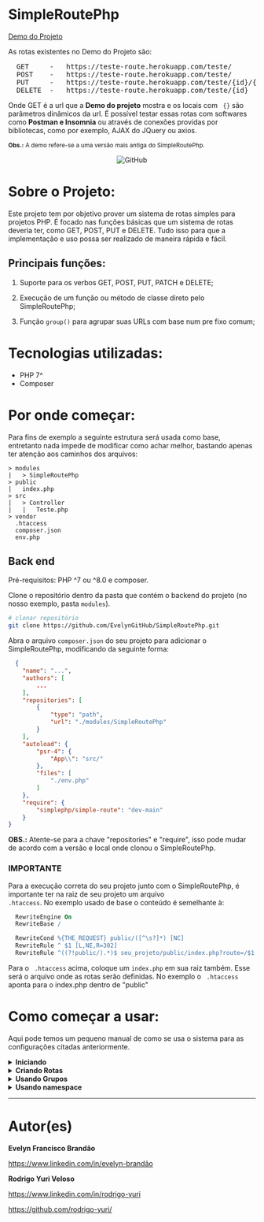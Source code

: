 # SimpleRoutePhp


  
[Demo do Projeto](https://teste-route.herokuapp.com/teste/)

As rotas existentes no Demo do Projeto são:
<pre>
  GET     -   https://teste-route.herokuapp.com/teste/
  POST    -   https://teste-route.herokuapp.com/teste/
  PUT     -   https://teste-route.herokuapp.com/teste/{id}/{name}
  DELETE  -   https://teste-route.herokuapp.com/teste/{id}
</pre>

Onde GET é a url que a **Demo do projeto** mostra e os locais com <code> {}</code>  são parâmetros dinâmicos da url.
É possível testar essas rotas com softwares como <b>Postman e Insomnia</b> ou através de conexões providas por bibliotecas, como por exemplo, AJAX do JQuery ou axios.

<p style="font-size:12px;"> <b>Obs.:</b> A demo refere-se a uma versão mais antiga do SimpleRoutePhp. </p>

<center>

![GitHub](https://img.shields.io/github/license/EvelynGitHub/assets-readme)

</center>

# Sobre o Projeto:

Este projeto tem por objetivo prover um sistema de rotas simples para projetos PHP. É focado nas funções básicas que um sistema de rotas deveria ter, como GET, POST, PUT e DELETE. Tudo isso para que a implementação e uso possa ser realizado de maneira rápida e fácil.

## Principais funções:

1. Suporte para os verbos GET, POST, PUT, PATCH e DELETE;

1. Execução de um função ou método de classe direto pelo SimpleRoutePhp;

1. Função <code>group()</code> para agrupar suas URLs com base num pre fixo comum;


# Tecnologias utilizadas:

- PHP 7^
- Composer

# Por onde começar:

Para fins de exemplo a seguinte estrutura será usada como base, entretanto nada impede de modificar como achar melhor, bastando apenas ter atenção aos caminhos dos arquivos:

```
> modules
|   > SimpleRoutePhp
> public
|   index.php
> src
|   > Controller
|   |   Teste.php
> vendor
  .htaccess
  composer.json
  env.php
```

## Back end

Pré-requisitos: PHP ^7 ou ^8.0 e composer. 

Clone o repositório dentro da pasta que contém o backend do projeto (no nosso exemplo, pasta `modules`).

```bash
# clonar repositório 
git clone https://github.com/EvelynGitHub/SimpleRoutePhp.git
```

Abra o arquivo <code>composer.json</code> do seu projeto para adicionar o SimpleRoutePhp, modificando da seguinte forma:
```json
  {
    "name": "...",
    "authors": [
        ...
    ],
    "repositories": [
        {
            "type": "path",
            "url": "./modules/SimpleRoutePhp"
        }
    ],
    "autoload": {
        "psr-4": {
            "App\\": "src/"
        },
        "files": [
            "./env.php"   
        ]
    },
    "require": {
        "simplephp/simple-route": "dev-main"
    }
}
```

**OBS.:** Atente-se para a chave "repositories" e "require", isso pode mudar de acordo com a versão e local onde clonou o SimpleRoutePhp.

### **IMPORTANTE**
Para a execução correta do seu projeto junto com o SimpleRoutePhp, é importante ter na raiz de seu projeto um arquivo <code> .htaccess</code>. No exemplo usado de base o conteúdo é semelhante à:

```apache
  RewriteEngine On
  RewriteBase /

  RewriteCond %{THE_REQUEST} public/([^\s?]*) [NC]
  RewriteRule ^ $1 [L,NE,R=302]
  RewriteRule ^((?!public/).*)$ seu_projeto/public/index.php?route=/$1 [L,NC]
```

Para o <code> .htaccess</code> acima, coloque um <code>index.php</code> em sua raiz também. Esse será o arquivo onde as rotas serão definidas. No exemplo o <code> .htaccess</code> aponta para o index.php dentro de "public"


# Como começar a usar:

Aqui pode temos um pequeno manual de como se usa o sistema para as configurações citadas anteriormente.

<details>
  <summary><b>Iniciando</b></summary>
  
  A <code>URL_BASE</code> contem o valor string da Url da sua aplicação, por exemplo, "localhost:8080/meu_projeto". É importante NÃO colocar o / no final dessa url.
  
  ```php
<?php

use SimplePhp\SimpleRoute\Route;

require __DIR__ . "/vendor/autoload.php";

$route = new Route(URL_BASE);

// Local onde ficarão as definições das rotas
// Exemplo com GET
$route->get("/", function () {
     echo "<h1>GET</h1>";
});

$route->execute();
```
  O método execute() é obrigatório ser chamado ao final das rotas para que elas funcionem.
  
</details>

<details>
  <summary><b>Criando Rotas</b></summary>
  Rotas que chamam um função diretamente.
  
 ```php
 $route->get("/", function () {
    echo "<h1>GET</h1>";
});

$route->post("/", function ($data) {
    echo json_encode(array(
        "data" => $data
    ));
});

$route->put("/{id}/{name}", function ($id, $name, $data) {
    echo json_encode(array(
        "id" => $id,
        "name" => $name,
        "data" => $data
    ));
});

$route->delete("/{id}", function ($id) {
    echo json_encode($id);
});

 
 ```
   Rotas que chamam um método de classe.
 ```php
$route->get("/", "Controller:index");

$route->post("/", "Controller:create");

$route->put("/{id}/{name}", "Controller:update");

$route->delete("/{id}", "Controller:delete");
```
 
 
</details>

<details>
  <summary><b>Usando Grupos</b></summary>
  
  Todas as rotas abaixo do <code>->group()</code> usarão ele como base, por isso, caso use mais de um grupo nas rotas, certifique-se que a rota referente a ele esta abaixo do <code>->group()</code> correspondente.
  
```php
  //URL_BASE/teste
  $route->group("teste");

  //URL_BASE/teste/produto
  $route->group("teste/produto");

  //URL_BASE/caixa
  $route->group("caixa");

  //URL_BASE/caixa/teste
  $route->group("caix/teste");
```
  
</details>

<details>
  <summary><b>Usando namespace</b></summary>
  É importante colocar \\ de acordo com o arquivo de Classe que deseja chamar. 
  
  Todas as rotas abaixo do <code>->namespace()</code> usarão ele como base, por isso, caso use mais de um namespace nas rotas, certifique-se que a rota referente a ele esta abaixo do <code>->namespace()</code> correspondente.
  
```php
  $route->namespace("App\\Controller");
```
</details>

___

# Autor(es)

**Evelyn Francisco Brandão**

https://www.linkedin.com/in/evelyn-brandão

**Rodrigo Yuri Veloso**

https://www.linkedin.com/in/rodrigo-yuri

https://github.com/rodrigo-yuri/
